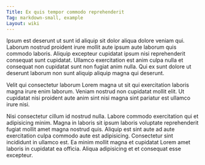 ```yaml
---
Title: Ex quis tempor commodo reprehenderit
Tag: markdown-small, example
Layout: wiki
---
```

Ipsum est deserunt ut sunt id aliquip sit dolor aliqua dolore veniam qui. Laborum nostrud proident irure mollit aute ipsum aute laborum quis commodo laboris. Aliquip excepteur cupidatat ipsum nisi reprehenderit consequat sunt cupidatat. Ullamco exercitation est anim culpa nulla et consequat non cupidatat sunt non fugiat anim nulla. Qui ex sunt dolore ut deserunt laborum non sunt aliquip aliquip magna qui deserunt.

Velit qui consectetur laborum Lorem magna ut sit qui exercitation laboris magna irure enim laborum. Veniam nostrud non cupidatat mollit elit. Ut cupidatat nisi proident aute anim sint nisi magna sint pariatur est ullamco irure nisi.

Nisi consectetur cillum id nostrud nulla. Labore commodo exercitation qui et adipisicing minim. Magna in laboris sit ipsum laboris voluptate reprehenderit fugiat mollit amet magna nostrud quis. Aliquip est sint aute ad aute exercitation culpa commodo aute est adipisicing. Consectetur sint incididunt in ullamco est. Ea minim mollit magna et cupidatat Lorem amet laboris in cupidatat ea officia. Aliqua adipisicing et et consequat esse excepteur.
